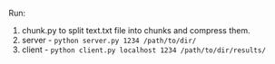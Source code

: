 Run:
1. chunk.py to split text.txt file into chunks and compress them.
2. server - `python server.py 1234 /path/to/dir/`
3. client - `python client.py localhost 1234 /path/to/dir/results/`

 